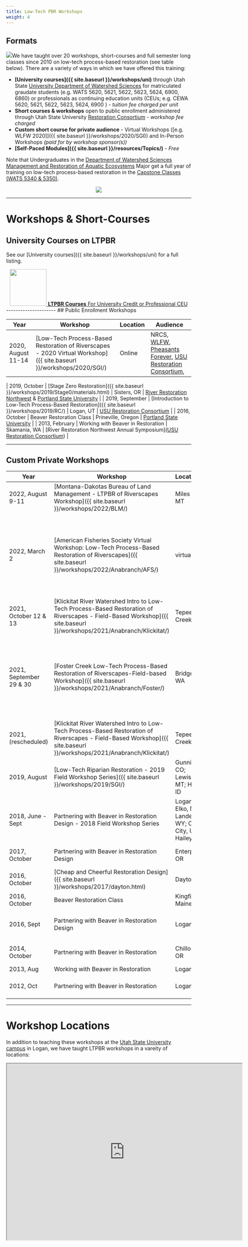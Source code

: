 ```yaml
---
title: Low-Tech PBR Workshops
weight: 4
---
```




## Formats

<img class="float-right" src="{{ site.baseurl }}/assets/images/workshops/teaching.jpg">We have taught over 20 workshops, short-courses and full semester long classes since 2010 on low-tech process-based restoration (see table below).  There are a variety of ways in which we have offered this training:

- **[University courses]({{ site.baseurl }}/workshops/uni)** through Utah State [University Department of Watershed Sciences](https://qcnr.usu.edu/wats/) for matriculated graudate students (e.g. WATS 5620, 5621, 5622, 5623, 5624, 6900, 6860) or professionals as continuing education units (CEUs; e.g. CEWA 5620, 5621, 5622, 5623, 5624, 6900 )  - *tuition fee charged per unit*  
- **Short courses & workshops** open to public enrollment administered through Utah State University [Restoration Consortium](http://restoration.usu.edu) - *workshop fee charged* 
- **Custom short course for private audience** - Virtual Workshops ([e.g. WLFW 2020]]({{ site.baseurl }}/workshops/2020/SGI)) and In-Person Workshops *(paid for by workshop sponsor(s))*
- **[Self-Paced Modules]({{ site.baseurl }}/resources/Topics/)** - *Free*


Note that Undergraduates in the [Department of Watershed Sciences](https://qcnr.usu.edu/wats/)  [Management and Restoration of Aquatic Ecosystems](https://qcnr.usu.edu/undergraduates/prospective/degrees/aquatic_ecosystems) Major get a full year of training on low-tech process-based restoration in the [Capstone Classes (WATS 5340 & 5350)](http://capstone.restoration.usu.edu). 


<div align="center" align="middle">
	<a href="http://restoration.usu.edu"><img class="float-right" src="{{ site.baseurl }}/assets/images/logos/Restoration-PAIRED-05_Horizontal_BlueOnWhite.png"></a>
</div>


-----

# Workshops &  Short-Courses


##  University Courses on LTPBR
See our [University courses]({{ site.baseurl }}/workshops/uni) for a full listing.
<div align="center">
<a class=" button hollow" href="{{ site.baseurl }}/workshops/uni"><img width="100" src="{{ site.baseurl }}/assets/images/sponsors/USU.png">   <b>LTPBR Courses</b> For University Credit or Professional CEU  <i class="fa fa-graduation-cap"></i>  </a>
</div>
---------------------
## Public Enrollment Workshops

| Year               | Workshop                                                     | Location           | Audience                                                     |
| ------------------ | ------------------------------------------------------------ | ------------------ | ------------------------------------------------------------ |
| 2020, August 11-14 | [Low-Tech Process-Based Restoration of Riverscapes - 2020 Virtual Workshop]({{ site.baseurl }}/workshops/2020/SGI/) | Online             | NRCS, [WLFW](https://www.nrcs.usda.gov/wps/portal/nrcs/detail/national/plantsanimals/fishwildlife/?cid=stelprdb1046975), [Pheasants Forever](https://pheasantsforever.org/Hunt/pheasant-hunting.aspx), [USU Restoration Consortium](http://restoration.usu.edu/), |

| 2019, October      | [Stage Zero Restoration]({{ site.baseurl }}/workshops/2019/Stage0/materials.html) | Sisters, OR        | [River Restoration Northwest](http://restoration.usu.edu/) & [Portland State University](https://www.pdx.edu/environmental-professional-program/river-restoration-certificate) |
| 2019, September    | [Introduction to Low-Tech Process-Based Restoration]({{ site.baseurl }}/workshops/2019/RC/) | Logan, UT          | [USU Restoration Consortium](http://restoration.usu.edu/)    |
| 2016,  October     | Beaver Restoration Class                                     | Prineville, Oregon | [Portland State University](https://www.pdx.edu/environmental-professional-program/river-restoration-certificate) |
| 2013, February     | Working with Beaver in Restoration                           | Skamania, WA       | [River Restoration Northwest Annual Symposium]([USU Restoration Consortium](http://restoration.usu.edu/)) |

-------------
##  Custom Private Workshops

| Year  | Workshop | Location(s) | Sponsor(s) |
| ------ | ------ | ------ | ------ |
| 2022, August 9-11 | [Montana-Dakotas Bureau of Land Management - LTPBR of Riverscapes Workshop]({{ site.baseurl }}/workshops/2022/BLM/)  | Miles City, MT | [BLM Montana-Dakotas](https://www.blm.gov/montana-dakotas)   |
| 2022,   March 2 | [American Fisheries Society Virtual Workshop: Low-Tech Process-Based Restoration of Riverscapes]({{ site.baseurl }}/workshops/2022/Anabranch/AFS/) | virtual           | [American Fisheries Society](https:/fisheries.org/), [USFWS Partners for Fish & Wildlife](https://www.fws.gov/partners/), [Pheasants Forever](https://pheasantsforever.org/Hunt/pheasant-hunting.aspx), [Conservation Northwest](https://www.conservationnw.org/),[USDA](https://www.nrcs.usda.gov/wps/portal/nrcs/site/national/home/), [Anabranch Solutions](https://www.anabranchsolutions.com/) |
| 2021, October 12 & 13 | [Klickitat River Watershed Intro to Low-Tech Process-Based Restoration of Riverscapes - Field-Based Workshop]({{ site.baseurl }}/workshops/2021/Anabranch/Klickitat/) | Tepee Creek, WA  ||
| 2021, September 29 & 30 | [Foster Creek Low-Tech Process-Based Restoration of Riverscapes-Field-based Workshop]({{ site.baseurl }}/workshops/2021/Anabranch/Foster/) | Bridgeport, WA           | [Foster Creek Conservation District](https://www.fostercreekcd.org/), [USFWS Partners for Fish & Wildlife](https://www.fws.gov/), [Pheasants Forever](https://pheasantsforever.org/Hunt/pheasant-hunting.aspx), [Conservation Northwest](https://www.conservationnw.org/),[USDA](https://www.nrcs.usda.gov/wps/portal/nrcs/site/national/home/), [Anabranch Solutions](https://www.anabranchsolutions.com/) |
| 2021, (rescheduled) | [Klickitat River Watershed Intro to Low-Tech Process-Based Restoration of Riverscapes - Field-Based Workshop]({{ site.baseurl }}/workshops/2021/Anabranch/Klickitat/) | Tepee Creek, WA           | [Yakama Nation Fisheries](https://yakamafish-nsn.gov/), [Anabranch Solutions](https://www.anabranchsolutions.com/) |
| 2019, August | [Low-Tech Riparian Restoration - 2019 Field Workshop Series]({{ site.baseurl }}/workshops/2019/SGI/) | Gunnison, CO;  Lewistown, MT;  Hailey, ID | NRCS, [WLFW](https://www.nrcs.usda.gov/wps/portal/nrcs/detail/national/plantsanimals/fishwildlife/?cid=stelprdb1046975), [Pheasants Forever](https://pheasantsforever.org/Hunt/pheasant-hunting.aspx), [SGI](https://www.sagegrouseinitiative.com/), and  [USU Restoration Consortium](http://restoration.usu.edu/) |
| 2018, June - Sept | Partnering with Beaver in Restoration Design - 2018 Field Workshop Series | Logan, UT;  Elko, NV;  Lander, WY;  Cedar City, UT; Hailey, ID | NRCS, [WLFW](https://www.nrcs.usda.gov/wps/portal/nrcs/detail/national/plantsanimals/fishwildlife/?cid=stelprdb1046975), [Pheasants Forever](https://pheasantsforever.org/Hunt/pheasant-hunting.aspx), [SGI](https://www.sagegrouseinitiative.com/), and [USU Restoration Consortium](http://restoration.usu.edu/) |
| 2017, October | Partnering with Beaver in Restoration Design | Enterprise, OR | Grand Ronde Model Watershed |
| 2016, October | [Cheap and Cheerful Restoration Design]({{ site.baseurl }}/workshops/2017/dayton.html) | Dayton, WA | Snake River Salmon Recovery Board |
| 2016, October | Beaver Restoration Class | Kingfield, Maine | US Fish & Wildlife Service |
| 2016, Sept | Partnering with Beaver in Restoration Design | Logan ,UT | Sage Grouse Initiative, Pheasants Forever & NRCS |
| 2014, October | Partnering with Beaver in Restoration | Chilloquin, OR | Klamath Watershed Council |
| 2013, Aug | Working with Beaver in Restoration | Logan ,UT | Utah NRCS |
| 2012, Oct | Partnering with Beaver in Restoration | Logan, UT | Utah Watersheds Coordinating Council |


-----
# Workshop Locations
In addition to teaching these workshops at the [Utah State University campus](https://www.usu.edu/map/) in Logan, we have taught LTPBR workshops in a vareity of locations:

<div class="responsive-embed">
<iframe src="https://www.google.com/maps/d/u/0/embed?mid=11j18BJXFTUUEOYZZIS_mLex6ijZx0sFf" width="640" height="480"></iframe>
</div>
